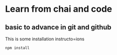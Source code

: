# Learn from chai and code

## basic to advance in git and github

This is some installation instructo=ions
```bash
npm install
```

